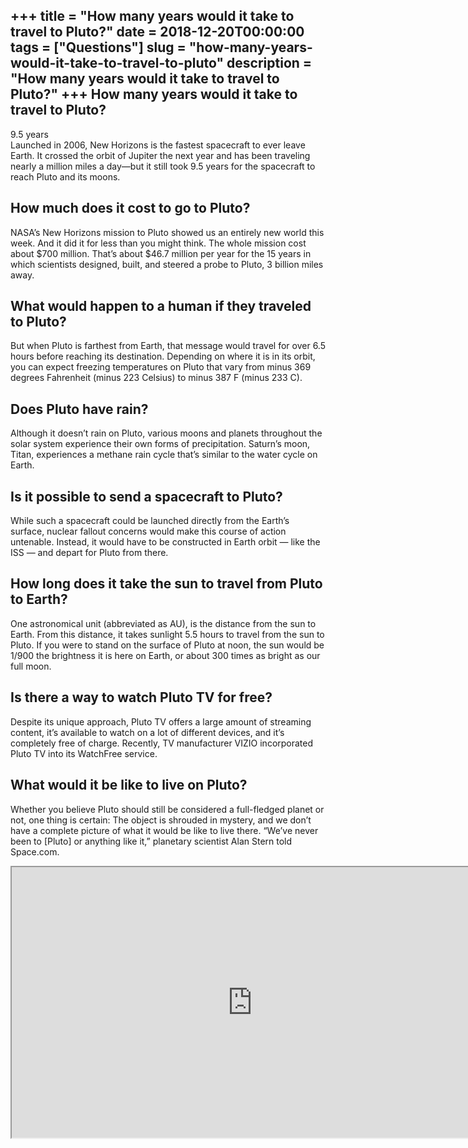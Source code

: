 +++
title = "How many years would it take to travel to Pluto?"
date = 2018-12-20T00:00:00
tags = ["Questions"]
slug = "how-many-years-would-it-take-to-travel-to-pluto"
description = "How many years would it take to travel to Pluto?"
+++
How many years would it take to travel to Pluto?
------------------------------------------------

9.5 years  
Launched in 2006, New Horizons is the fastest spacecraft to ever leave Earth. It crossed the orbit of Jupiter the next year and has been traveling nearly a million miles a day—but it still took 9.5 years for the spacecraft to reach Pluto and its moons.

How much does it cost to go to Pluto?
-------------------------------------

NASA’s New Horizons mission to Pluto showed us an entirely new world this week. And it did it for less than you might think. The whole mission cost about $700 million. That’s about $46.7 million per year for the 15 years in which scientists designed, built, and steered a probe to Pluto, 3 billion miles away.

What would happen to a human if they traveled to Pluto?
-------------------------------------------------------

But when Pluto is farthest from Earth, that message would travel for over 6.5 hours before reaching its destination. Depending on where it is in its orbit, you can expect freezing temperatures on Pluto that vary from minus 369 degrees Fahrenheit (minus 223 Celsius) to minus 387 F (minus 233 C).

Does Pluto have rain?
---------------------

Although it doesn’t rain on Pluto, various moons and planets throughout the solar system experience their own forms of precipitation. Saturn’s moon, Titan, experiences a methane rain cycle that’s similar to the water cycle on Earth.

Is it possible to send a spacecraft to Pluto?
---------------------------------------------

While such a spacecraft could be launched directly from the Earth’s surface, nuclear fallout concerns would make this course of action untenable. Instead, it would have to be constructed in Earth orbit — like the ISS — and depart for Pluto from there.

How long does it take the sun to travel from Pluto to Earth?
------------------------------------------------------------

One astronomical unit (abbreviated as AU), is the distance from the sun to Earth. From this distance, it takes sunlight 5.5 hours to travel from the sun to Pluto. If you were to stand on the surface of Pluto at noon, the sun would be 1/900 the brightness it is here on Earth, or about 300 times as bright as our full moon.

Is there a way to watch Pluto TV for free?
------------------------------------------

Despite its unique approach, Pluto TV offers a large amount of streaming content, it’s available to watch on a lot of different devices, and it’s completely free of charge. Recently, TV manufacturer VIZIO incorporated Pluto TV into its WatchFree service.

What would it be like to live on Pluto?
---------------------------------------

Whether you believe Pluto should still be considered a full-fledged planet or not, one thing is certain: The object is shrouded in mystery, and we don’t have a complete picture of what it would be like to live there. “We’ve never been to \[Pluto\] or anything like it,” planetary scientist Alan Stern told Space.com.

<iframe allow="accelerometer; autoplay; clipboard-write; encrypted-media; gyroscope; picture-in-picture" allowfullscreen="" class="__youtube_prefs__  epyt-is-override  no-lazyload" data-no-lazy="1" data-origheight="433" data-origwidth="770" data-skipgform_ajax_framebjll="" height="433" id="_ytid_45419" loading="lazy" src="https://www.youtube.com/embed/lmVNIXz4wps?enablejsapi=1&autoplay=0&cc_load_policy=0&cc_lang_pref=&iv_load_policy=1&loop=0&modestbranding=0&rel=1&fs=1&playsinline=0&autohide=2&theme=dark&color=red&controls=1&" title="YouTube player" width="770"></iframe>